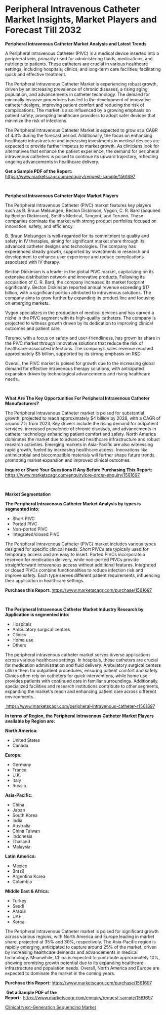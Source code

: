 <p><h1>Peripheral Intravenous Catheter Market Insights, Market Players and Forecast Till 2032</h1></p><p><strong>Peripheral Intravenous Catheter Market Analysis and Latest Trends</strong></p>
<p><p>A Peripheral Intravenous Catheter (PIVC) is a medical device inserted into a peripheral vein, primarily used for administering fluids, medications, and nutrients to patients. These catheters are crucial in various healthcare settings, including hospitals, clinics, and long-term care facilities, facilitating quick and effective treatment.</p><p>The Peripheral Intravenous Catheter Market is experiencing robust growth, driven by an increasing prevalence of chronic diseases, a rising aging population, and advancements in catheter technology. The demand for minimally invasive procedures has led to the development of innovative catheter designs, improving patient comfort and reducing the risk of complications. The market is also influenced by a growing emphasis on patient safety, prompting healthcare providers to adopt safer devices that minimize the risk of infections.</p><p>The Peripheral Intravenous Catheter Market is expected to grow at a CAGR of 4.3% during the forecast period. Additionally, the focus on enhancing healthcare infrastructure and increasing investments in medical devices are expected to provide further impetus to market growth. As clinicians look for alternatives that enhance the patient experience, the demand for peripheral intravenous catheters is poised to continue its upward trajectory, reflecting ongoing advancements in healthcare delivery.</p></p>
<p><strong>Get a Sample PDF of the Report:&nbsp;</strong> <a href="https://www.marketscagr.com/enquiry/request-sample/1561697?utm_campaign=2749&utm_medium=2&utm_source=Github&utm_content=ia&utm_term=03032025&utm_id=peripheral-intravenous-catheter">https://www.marketscagr.com/enquiry/request-sample/1561697</a></p>
<p>&nbsp;</p>
<p><strong>Peripheral Intravenous Catheter Major Market Players</strong></p>
<p><p>The Peripheral Intravenous Catheter (PIVC) market features key players such as B. Braun Melsungen, Becton Dickinson, Vygon, C. R. Bard (acquired by Becton Dickinson), Smiths Medical, Tangent, and Terumo. These companies dominate the market with strong product portfolios focused on innovation, safety, and efficiency.</p><p>B. Braun Melsungen is well-regarded for its commitment to quality and safety in IV therapies, aiming for significant market share through its advanced catheter designs and technologies. The company has experienced steady growth, supported by investments in research and development to enhance user experience and reduce complications associated with IV therapy.</p><p>Becton Dickinson is a leader in the global PIVC market, capitalizing on its extensive distribution network and innovative products. Following its acquisition of C. R. Bard, the company increased its market footprint significantly. Becton Dickinson reported annual revenue exceeding $17 billion, with a significant portion attributed to intravenous solutions. The company aims to grow further by expanding its product line and focusing on emerging markets.</p><p>Vygon specializes in the production of medical devices and has carved a niche in the PIVC segment with its high-quality catheters. The company is projected to witness growth driven by its dedication to improving clinical outcomes and patient care.</p><p>Terumo, with a focus on safety and user-friendliness, has grown its share in the PIVC market through innovative solutions that reduce the risk of healthcare-associated infections. The company’s sales revenue reached approximately $5 billion, supported by its strong emphasis on R&D.</p><p>Overall, the PIVC market is poised for growth due to the increasing global demand for effective intravenous therapy solutions, with anticipated expansion driven by technological advancements and rising healthcare needs.</p></p>
<p>&nbsp;</p>
<p><strong>What Are The Key Opportunities For Peripheral Intravenous Catheter Manufacturers?</strong></p>
<p><p>The Peripheral Intravenous Catheter market is poised for substantial growth, projected to reach approximately $4 billion by 2028, with a CAGR of around 7% from 2023. Key drivers include the rising demand for outpatient services, increased prevalence of chronic diseases, and advancements in catheter technology enhancing patient comfort and safety. North America dominates the market due to advanced healthcare infrastructure and robust research activities. Emerging markets in Asia-Pacific are also witnessing rapid growth, fueled by increasing healthcare access. Innovations like antimicrobial and biocompatible materials will further shape future trends, promoting market expansion and improved clinical outcomes.</p></p>
<p><strong>Inquire or Share Your Questions If Any Before Purchasing This Report:</strong> <a href="https://www.marketscagr.com/enquiry/pre-order-enquiry/1561697?utm_campaign=2749&utm_medium=2&utm_source=Github&utm_content=ia&utm_term=03032025&utm_id=peripheral-intravenous-catheter">https://www.marketscagr.com/enquiry/pre-order-enquiry/1561697</a></p>
<p>&nbsp;</p>
<p><strong>Market Segmentation</strong></p>
<p><strong>The Peripheral Intravenous Catheter Market Analysis by types is segmented into:</strong></p>
<p><ul><li>Short PIVC</li><li>Ported PIVC</li><li>Non-ported PIVC</li><li>Integrated/closed PIVC</li></ul></p>
<p><p>The Peripheral Intravenous Catheter (PIVC) market includes various types designed for specific clinical needs. Short PIVCs are typically used for temporary access and are easy to insert. Ported PIVCs incorporate a reservoir for medication delivery, while non-ported PIVCs provide straightforward intravenous access without additional features. Integrated or closed PIVCs combine functionalities to reduce infection risk and improve safety. Each type serves different patient requirements, influencing their application in healthcare settings.</p></p>
<p><strong>Purchase this Report:&nbsp;</strong><a href="https://www.marketscagr.com/purchase/1561697?utm_campaign=2749&utm_medium=2&utm_source=Github&utm_content=ia&utm_term=03032025&utm_id=peripheral-intravenous-catheter">https://www.marketscagr.com/purchase/1561697</a></p>
<p>&nbsp;</p>
<p><strong>The Peripheral Intravenous Catheter Market Industry Research by Application is segmented into:</strong></p>
<p><ul><li>Hospitals</li><li>Ambulatory surgical centres</li><li>Clinics</li><li>Home use</li><li>Others</li></ul></p>
<p><p>The peripheral intravenous catheter market serves diverse applications across various healthcare settings. In hospitals, these catheters are crucial for medication administration and fluid delivery. Ambulatory surgical centers utilize them for outpatient procedures, ensuring patient comfort and safety. Clinics often rely on catheters for quick interventions, while home use provides patients with continued care in familiar surroundings. Additionally, specialized facilities and research institutions contribute to other segments, expanding the market's reach and enhancing patient care across different environments.</p></p>
<p><a href="https://www.marketscagr.com/peripheral-intravenous-catheter-r1561697?utm_campaign=2749&utm_medium=2&utm_source=Github&utm_content=ia&utm_term=03032025&utm_id=peripheral-intravenous-catheter">&nbsp;https://www.marketscagr.com/peripheral-intravenous-catheter-r1561697</a></p>
<p><strong>In terms of Region, the Peripheral Intravenous Catheter Market Players available by Region are:</strong></p>
<p>
    <p> <strong> North America: </strong>
        <ul>
            <li>United States</li>
            <li>Canada</li>
        </ul>
        </p> 
    <p> <strong> Europe: </strong>
        <ul>
            <li>Germany</li>
            <li>France</li>
            <li>U.K.</li>
            <li>Italy</li>
            <li>Russia</li>
        </ul>
        </p> 
    <p> <strong> Asia-Pacific: </strong>
        <ul>
            <li>China</li>
            <li>Japan</li>
            <li>South Korea</li>
            <li>India</li>
            <li>Australia</li>
            <li>China Taiwan</li>
            <li>Indonesia</li>
            <li>Thailand</li>
            <li>Malaysia</li>
        </ul>
        </p> 
    <p> <strong> Latin America: </strong>
        <ul>
            <li>Mexico</li>
            <li>Brazil</li>
            <li>Argentina Korea</li>
            <li>Colombia</li>
        </ul>
        </p> 
    <p> <strong> Middle East & Africa: </strong>
        <ul>
            <li>Turkey</li>
            <li>Saudi</li>
            <li>Arabia</li>
            <li>UAE</li>
            <li>Korea</li>
        </ul>
    </p>
    </p>
<p><p>The Peripheral Intravenous Catheter market is poised for significant growth across various regions, with North America and Europe leading in market share, projected at 35% and 30%, respectively. The Asia-Pacific region is rapidly emerging, anticipated to capture around 25% of the market, driven by increasing healthcare demands and advancements in medical technology. Meanwhile, China is expected to contribute approximately 10%, showing promising growth potential due to its expanding healthcare infrastructure and population needs. Overall, North America and Europe are expected to dominate the market in the coming years.</p></p>
<p><strong>Purchase this Report: </strong><a href="https://www.marketscagr.com/purchase/1561697?utm_campaign=2749&utm_medium=2&utm_source=Github&utm_content=ia&utm_term=03032025&utm_id=peripheral-intravenous-catheter">https://www.marketscagr.com/purchase/1561697</a></p>
<p>&nbsp;<strong>Get a Sample PDF of the Report:&nbsp;&nbsp;</strong><a href="https://www.marketscagr.com/enquiry/request-sample/1561697?utm_campaign=2749&utm_medium=2&utm_source=Github&utm_content=ia&utm_term=03032025&utm_id=peripheral-intravenous-catheter">https://www.marketscagr.com/enquiry/request-sample/1561697</a></p>
<p><strong></strong></p>
<p><p><a href="https://github.com/boysabotzoc/Market-Research-Report-List-1/blob/main/clinical-next-generation-sequencing-market.md?utm_campaign=2749&utm_medium=2&utm_source=Github&utm_content=ia&utm_term=03032025&utm_id=peripheral-intravenous-catheter">Clinical Next-Generation Sequencing Market</a></p></p>